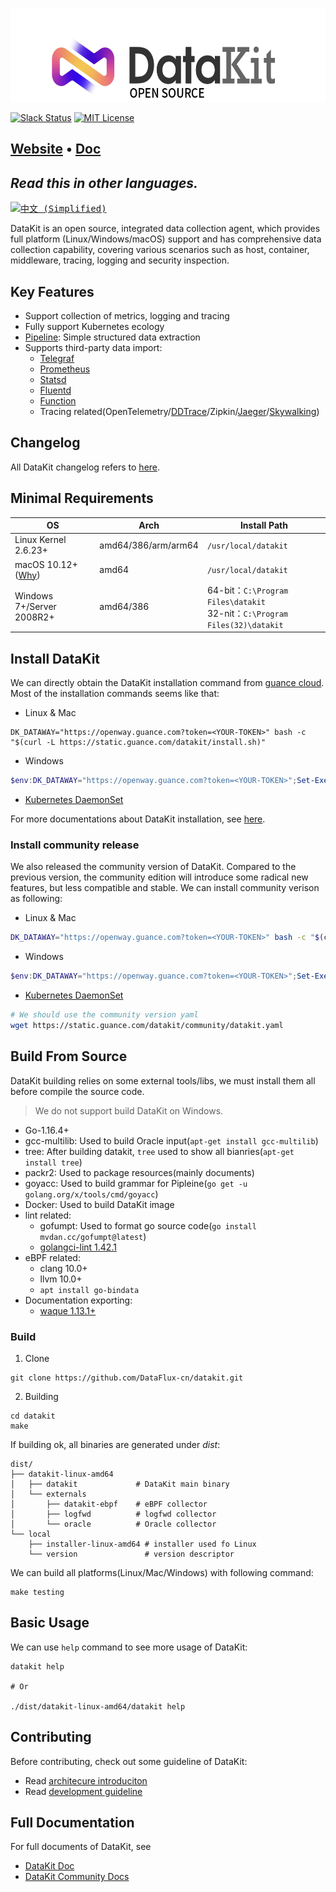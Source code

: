 <p align="center">
  <img alt="datakit logo" src="datakit-logo.png" height="150" />
</p>

[![Slack Status](https://img.shields.io/badge/slack-join_chat-orange?logo=slack&style=plastic)](https://app.slack.com/client/T032YB4B6TA/)
[![MIT License](https://img.shields.io/badge/license-MIT-green?style=plastic)](LICENSE)

<h2>
  <a href="https://datakit.tools">Website</a>
  <span> • </span>
  <a href="https://www.yuque.com/dataflux/datakit">Doc</a>
</h2>


## _Read this in other languages._
<kbd>[<img title="中文 (Simplified)" alt="中文 (Simplified)" src="https://cdn.staticaly.com/gh/hjnilsson/country-flags/master/svg/cn.svg" width="22">](README.zh_CN.md)</kbd>

DataKit is an open source, integrated data collection agent, which provides full platform (Linux/Windows/macOS) support and has comprehensive data collection capability, covering various scenarios such as host, container, middleware, tracing, logging and security inspection.

## Key Features

- Support collection of metrics, logging and tracing
- Fully support Kubernetes ecology
- [Pipeline](https://www.yuque.com/dataflux/datakit/pipeline): Simple structured data extraction
- Supports third-party data import:
	- [Telegraf](https://www.yuque.com/dataflux/datakit/telegraf)
	- [Prometheus](https://www.yuque.com/dataflux/datakit/prom)
	- [Statsd](https://www.yuque.com/dataflux/datakit/statsd)
	- [Fluentd](https://www.yuque.com/dataflux/datakit/logstreaming#a653042e)
	- [Function](https://www.yuque.com/dataflux/func/write-data-via-datakit)
	- Tracing related(OpenTelemetry/[DDTrace](https://www.yuque.com/dataflux/datakit/ddtrace)/Zipkin/[Jaeger](https://www.yuque.com/dataflux/datakit/jaeger)/[Skywalking](https://www.yuque.com/dataflux/datakit/skywalking))

## Changelog

All DataKit changelog refers to [here](https://www.yuque.com/dataflux/datakit/changelog).

## Minimal Requirements

| OS | Arch | Install Path |
| --- | --- | --- |
| Linux Kernel 2.6.23+ | amd64/386/arm/arm64 | `/usr/local/datakit` |
| macOS 10.12+([Why](https://github.com/golang/go/issues/25633)) | amd64 | `/usr/local/datakit` |
| Windows 7+/Server 2008R2+ | amd64/386 | 64-bit：`C:\Program Files\datakit`<br />32-nit：`C:\Program Files(32)\datakit` |


## Install DataKit

We can directly obtain the DataKit installation command from [guance cloud](http://guance.com). Most of the installation commands seems like that:

- Linux & Mac
```shell
DK_DATAWAY="https://openway.guance.com?token=<YOUR-TOKEN>" bash -c "$(curl -L https://static.guance.com/datakit/install.sh)"
```

- Windows

```powershell
$env:DK_DATAWAY="https://openway.guance.com?token=<YOUR-TOKEN>";Set-ExecutionPolicy Bypass -scope Process -Force; Import-Module bitstransfer; start-bitstransfer -source https://static.guance.com/datakit/install.ps1 -destination .install.ps1; powershell .install.ps1;
```

- [Kubernetes DaemonSet](https://www.yuque.com/dataflux/datakit/datakit-daemonset-deploy)

For more documentations about DataKit installation, see [here](https://www.yuque.com/dataflux/datakit/datakit-install).

### Install community release

We also released the community version of DataKit. Compared to the previous version, the community edition will introduce some radical new features, but less compatible and stable. We can install community verison as following:

- Linux & Mac

```bash
DK_DATAWAY="https://openway.guance.com?token=<YOUR-TOKEN>" bash -c "$(curl -L https://static.guance.com/datakit/community/install.sh)"
```

- Windows

```powershell
$env:DK_DATAWAY="https://openway.guance.com?token=<YOUR-TOKEN>";Set-ExecutionPolicy Bypass -scope Process -Force; Import-Module bitstransfer; start-bitstransfer -source https://static.guance.com/datakit/community/install.ps1 -destination .install.ps1; powershell .install.ps1;
```

- [Kubernetes DaemonSet](https://www.yuque.com/dataflux/datakit/datakit-daemonset-deploy)

```bash
# We should use the community version yaml
wget https://static.guance.com/datakit/community/datakit.yaml
```

## Build From Source

DataKit building relies on some external tools/libs, we must install them all before compile the source code.

> We do not support build DataKit on Windows.


- Go-1.16.4+
- gcc-multilib: Used to build Oracle input(`apt-get install gcc-multilib`)
- tree: After building datakit, `tree` used to show all bianries(`apt-get install tree`)
- packr2: Used to package resources(mainly documents)
- goyacc: Used to build grammar for Pipleine(`go get -u golang.org/x/tools/cmd/goyacc`)
- Docker: Used to build DataKit image
- lint related:
	- gofumpt: Used to format go source code(`go install mvdan.cc/gofumpt@latest`)
	- [golangci-lint 1.42.1](https://github.com/golangci/golangci-lint/releases/tag/v1.42.1)
- eBPF related:
	- clang 10.0+
	- llvm 10.0+
	- `apt install go-bindata`
- Documentation exporting:
	- [waque 1.13.1+](https://github.com/yesmeck/waque)

### Build

1. Clone

```shell
git clone https://github.com/DataFlux-cn/datakit.git
```

2. Building

```shell
cd datakit
make
```

If building ok, all binaries are generated under *dist*:

```
dist/
├── datakit-linux-amd64
│   ├── datakit             # DataKit main binary
│   └── externals      
│       ├── datakit-ebpf    # eBPF collector
│       ├── logfwd          # logfwd collector
│       └── oracle          # Oracle collector
└── local
    ├── installer-linux-amd64 # installer used fo Linux 
    └── version               # version descriptor
```

We can build all platforms(Linux/Mac/Windows) with following command:

```shell
make testing
```

## Basic Usage

We can use `help` command to see more usage of DataKit:

```shell
datakit help

# Or

./dist/datakit-linux-amd64/datakit help
```

## Contributing

Before contributing, check out some guideline of DataKit:

- Read [architecure introduciton](https://www.yuque.com/dataflux/datakit/datakit-arch)
- Read [development guideline](https://www.yuque.com/dataflux/datakit/development)

## Full Documentation

For full documents of DataKit, see

- [DataKit Doc](https://www.yuque.com/dataflux/datakit)
- [DataKit Community Docs](https://www.yuque.com/dataflux/datakit-community)
